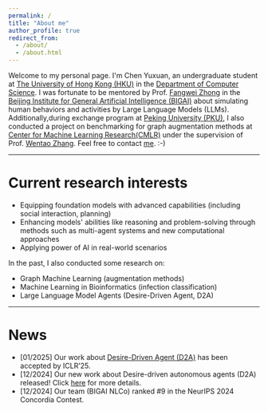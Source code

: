 ```yaml
---
permalink: /
title: "About me"
author_profile: true
redirect_from: 
  - /about/
  - /about.html
---
```


Welcome to my personal page. I'm Chen Yuxuan, an undergraduate student at <a href="https://www.hku.hk/">The University of Hong Kong (HKU)</a> in the <a href="https://www.cs.hku.hk/">Department of Computer Science</a>. I was fortunate to be mentored by Prof. <a href="https://fangweizhong.xyz/">Fangwei Zhong</a> in the <a href="https://eng.bigai.ai/">Beijing Institute for General Artificial Intelligence (BIGAI)</a> about simulating human behaviors and activities by Large Language Models (LLMs). Additionally,during exchange program at <a href="https://www.pku.edu.cn/"> Peking University (PKU)</a>, I also conducted a project on benchmarking for graph augmentation methods at <a href="https://cmlr.pku.edu.cn/"> Center for Machine Learning Research(CMLR)</a> under the supervision of Prof. <a href="https://zwt233.github.io/"> Wentao Zhang</a>.
Feel free to contact <a href="mailto:u3592844@connect.hku.hk">me</a>. :-)


---
Current research interests
===
- Equipping foundation models with advanced capabilities (including social interaction, planning)
- Enhancing models' abilities like reasoning and problem-solving through methods such as multi-agent systems and new computational approaches
- Applying power of AI in real-world scenarios

In the past, I also conducted some research on:
- Graph Machine Learning (augmentation methods)
- Machine Learning in Bioinformatics (infection classification)
- Large Language Model Agents (Desire-Driven Agent, D2A)

---

News
===
- [01/2025] Our work about <a href="https://arxiv.org/abs/2412.06435"> Desire-Driven Agent (D2A)</a> has been accepted by ICLR’25.
- [12/2024] Our new work about Desire-driven autonomous agents (D2A) released! Click <a href="https://sites.google.com/view/desire-driven-autonomy?usp=sharing"> here</a> for more details.
- [12/2024] Our team (BIGAI NLCo) ranked #9 in the NeurIPS 2024 Concordia Contest.